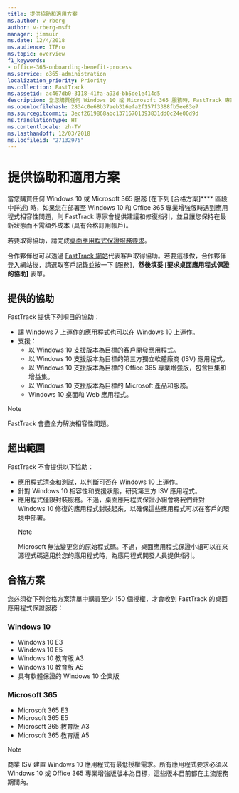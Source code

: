 ```yaml
---
title: 提供協助和適用方案
ms.author: v-rberg
author: v-rberg-msft
manager: jimmuir
ms.date: 12/4/2018
ms.audience: ITPro
ms.topic: overview
f1_keywords:
- office-365-onboarding-benefit-process
ms.service: o365-administration
localization_priority: Priority
ms.collection: FastTrack
ms.assetid: ac467db0-3118-41fa-a93d-bb5de1e414d5
description: 當您購買任何 Windows 10 或 Microsoft 365 服務時，FastTrack 專家會提供部署至 Windows 10 和 Office 365 專業增強版的建議和修復指引，並且讓您保持在最新狀態而不需額外成本 (具有合格訂用帳戶)。
ms.openlocfilehash: 2834c0e68b37aeb316efa2f157f3388fb5ee83e7
ms.sourcegitcommit: 3ecf2619868abc13716701393831dd0c24e00d9d
ms.translationtype: HT
ms.contentlocale: zh-TW
ms.lasthandoff: 12/03/2018
ms.locfileid: "27132975"
---
```

# <a name="assistance-offered-and-eligible-plans"></a>提供協助和適用方案   

當您購買任何 Windows 10 或 Microsoft 365 服務 (在下列 [合格方案]**** 區段中詳述) 時，如果您在部署至 Windows 10 和 Office 365 專業增強版時遇到應用程式相容性問題，則 FastTrack 專家會提供建議和修復指引，並且讓您保持在最新狀態而不需額外成本 (具有合格訂用帳戶)。

若要取得協助，請完成[桌面應用程式保證服務要求](https://go.microsoft.com/fwlink/?linkid=2022721)。

合作夥伴也可以透過 [FastTrack 網站](https://go.microsoft.com/fwlink/?linkid=780698)代表客戶取得協助。若要這樣做，合作夥伴登入網站後，請選取客戶記錄並按一下 [服務]****，然後填妥 [要求桌面應用程式保證的協助]**** 表單。

## <a name="assistance-offered"></a>提供的協助

FastTrack 提供下列項目的協助：
- 讓 Windows 7 上運作的應用程式也可以在 Windows 10 上運作。
- 支援：
    - 以 Windows 10 支援版本為目標的客戶開發應用程式。
    - 以 Windows 10 支援版本為目標的第三方獨立軟體廠商 (ISV) 應用程式。
    - 以 Windows 10 支援版本為目標的 Office 365 專業增強版，包含巨集和增益集。
    - 以 Windows 10 支援版本為目標的 Microsoft 產品和服務。
    - Windows 10 桌面和 Web 應用程式。
> [!NOTE]
> FastTrack 會盡全力解決相容性問題。 

## <a name="out-of-scope"></a>超出範圍

FastTrack 不會提供以下協助：
- 應用程式清查和測試，以判斷可否在 Windows 10 上運作。
- 針對 Windows 10 相容性和支援狀態，研究第三方 ISV 應用程式。
- 應用程式僅限封裝服務。不過，桌面應用程式保證小組會將我們針對 Windows 10 修復的應用程式封裝起來，以確保這些應用程式可以在客戶的環境中部署。
    > [!NOTE]
    > Microsoft 無法變更您的原始程式碼。不過，桌面應用程式保證小組可以在來源程式碼適用於您的應用程式時，為應用程式開發人員提供指引。

 
## <a name="eligible-plans"></a>合格方案

您必須從下列合格方案清單中購買至少 150 個授權，才會收到 FastTrack 的桌面應用程式保證服務：

### <a name="windows-10"></a>Windows 10
- Windows 10 E3
- Windows 10 E5
- Windows 10 教育版 A3
- Windows 10 教育版 A5 
- 具有軟體保證的 Windows 10 企業版

### <a name="microsoft-365"></a>Microsoft 365
- Microsoft 365 E3
- Microsoft 365 E5
- Microsoft 365 教育版 A3
- Microsoft 365 教育版 A5

> [!NOTE]
> 商業 ISV 建置 Windows 10 應用程式有最低授權需求。所有應用程式要求必須以 Windows 10 或 Office 365 專業增強版版本為目標，這些版本目前都在主流服務期間內。 
